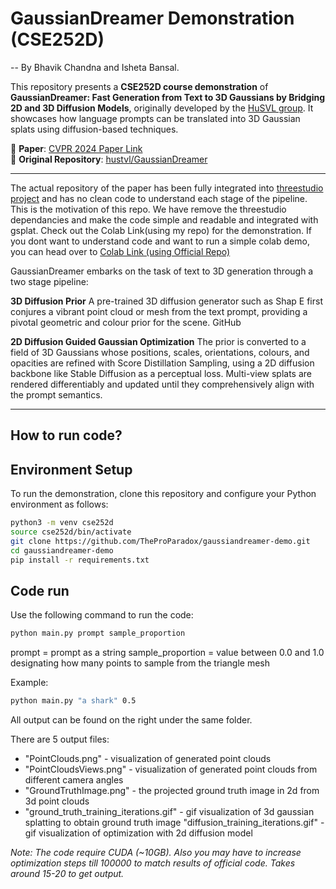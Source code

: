# GaussianDreamer Demonstration (CSE252D)

-- By Bhavik Chandna and Isheta Bansal.

This repository presents a **CSE252D course demonstration** of **GaussianDreamer: Fast Generation from Text to 3D Gaussians by Bridging 2D and 3D Diffusion Models**, originally developed by the [HuSVL group](https://github.com/hustvl/GaussianDreamer). It showcases how language prompts can be translated into 3D Gaussian splats using diffusion-based techniques.

📌 **Paper**: [CVPR 2024 Paper Link](https://arxiv.org/abs/2312.00768)  
📌 **Original Repository**: [hustvl/GaussianDreamer](https://github.com/hustvl/GaussianDreamer)

---

The actual repository of the paper has been fully integrated into [threestudio project](https://github.com/threestudio-project/threestudio) and has no clean code to understand each stage of the pipeline. This is the motivation of this repo. We have remove the threestudio dependancies and make the code simple and readable and integrated with gsplat. Check out the Colab Link(using my repo) for the demonstration.
If you dont want to understand code and want to run a simple colab demo, you can head over to [Colab Link (using Official Repo)](https://colab.research.google.com/drive/1PHdsF0PtqGb04FbcwAs_QIG_rNW7W4bh?usp=sharing)

GaussianDreamer embarks on the task of text to 3D generation through a two stage pipeline:

**3D Diffusion Prior**
A pre-trained 3D diffusion generator such as Shap E first conjures a vibrant point cloud or mesh from the text prompt, providing a pivotal geometric and colour prior for the scene. 
GitHub

**2D Diffusion Guided Gaussian Optimization**
The prior is converted to a field of 3D Gaussians whose positions, scales, orientations, colours, and opacities are refined with Score Distillation Sampling, using a 2D diffusion backbone like Stable Diffusion as a perceptual loss. Multi-view splats are rendered differentiably and updated until they comprehensively align with the prompt semantics. 

---

## How to run code?
## Environment Setup

To run the demonstration, clone this repository and configure your Python environment as follows:

```bash
python3 -m venv cse252d
source cse252d/bin/activate
git clone https://github.com/TheProParadox/gaussiandreamer-demo.git
cd gaussiandreamer-demo
pip install -r requirements.txt
```

## Code run
Use the following command to run the code: 

```bash
python main.py prompt sample_proportion
```
prompt = prompt as a string 
sample_proportion = value between 0.0 and 1.0 designating how many points to sample from the triangle mesh

Example: 
```bash
python main.py "a shark" 0.5
```

All output can be found on the right under the same folder.

There are 5 output files:

- "PointClouds.png" - visualization of generated point clouds
- "PointCloudsViews.png" - visualization of generated point clouds from different camera angles
- "GroundTruthImage.png" - the projected ground truth image in 2d from 3d point clouds
- "ground_truth_training_iterations.gif" - gif visualization of 3d gaussian splatting to obtain ground truth image
   "diffusion_training_iterations.gif" - gif visualization of optimization with 2d diffusion model

*Note: The code require CUDA (~10GB). Also you may have to increase optimization steps till 100000 to match results of official code. Takes around 15-20 to get output.*
